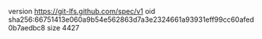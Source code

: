 version https://git-lfs.github.com/spec/v1
oid sha256:66751413e060a9b54e562863d7a3e2324661a93931eff99cc60afed0b7aedbc8
size 4427
